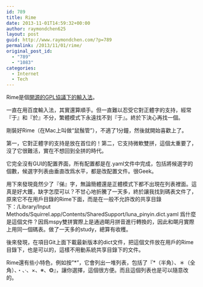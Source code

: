 ```yaml
---
id: 789
title: Rime
date: 2013-11-01T14:59:32+00:00
author: raymondchen625
layout: post
guid: http://www.raymondchen.com/?p=789
permalink: /2013/11/01/rime/
original_post_id:
  - "789"
  - "1083"
categories:
  - Internet
  - Tech
---
```

Rime是個[開源的GPL協議下的輸入法](https://code.google.com/p/rimeime/)。

一直在用百度輸入法，其實還算順手。但一直難以忍受它對正體字的支持，經常『于』和『於』不分，繁體模式下永遠找不到『于』。終於下決心再找一個。

剛裝好Rime（在Mac上叫做“鼠鬚管”），不適了1分鐘，然後就開始喜歡上了。

第一，它對正體字的支持是放在首位的！第二，它支持微軟雙拼，這個太重要了，沒了它很難活，實在不想回到全拼的時代。

它完全沒有GUI的配置界面，所有配置都是在.yaml文件中完成，包括將候選字的個數，候選字列表由垂直改爲水平，都是改配置文件。很Geek。

用下來發現竟然少了『俤』字，無論簡體還是正體模式下都不出現在列表裡面。這真是好大鑊，缺字怎麼可以？不甘心地折騰了一天多，終於讓我找到碼表文件了，原來它不在用戶目錄的Rime下面，而是在一般不允許改的共享目錄下：/Library/Input Methods/Squirrel.app/Contents/SharedSupport/luna_pinyin.dict.yaml 爲什麼是這個文件？因爲mspy雙拼實際上是通過朙月拼音進行轉換的，因此和朙月實際上用同一個碼表。做了一天多的study，總算有收穫。

後來發現，在項目Git上面下載最新版本的dict文件，把這個文件放在用戶的Rime目錄下，也是可以的，這樣不用動系統共享目錄下的文件。

Rime還有些小特色，例如按&#8221;\*&#8221;，它會列出一堆列表，包括了『\*（半角）、＊（全角）、・、·、×、※、❂』，讓你選擇，這個很方便。而且這個列表也是可以隨意改的。

&nbsp;